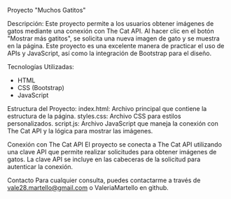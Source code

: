 Proyecto "Muchos Gatitos"

Descripción: 
Este proyecto permite a los usuarios obtener imágenes de gatos mediante una conexión con The Cat API. Al hacer clic en el botón "Mostrar más gatitos", se solicita una nueva imagen de gato y se muestra en la página. Este proyecto es una excelente manera de practicar el uso de APIs y JavaScript, así como la integración de Bootstrap para el diseño.

Tecnologías Utilizadas:
- HTML
- CSS (Bootstrap)
- JavaScript

Estructura del Proyecto: 
index.html: Archivo principal que contiene la estructura de la página.
styles.css: Archivo CSS para estilos personalizados.
script.js: Archivo JavaScript que maneja la conexión con The Cat API y la lógica para mostrar las imágenes.

Conexión con The Cat API
El proyecto se conecta a The Cat API utilizando una clave API que permite realizar solicitudes para obtener imágenes de gatos. La clave API se incluye en las cabeceras de la solicitud para autenticar la conexión.

Contacto
Para cualquier consulta, puedes contactarme a través de vale28.martello@gmail.com o ValeriaMartello en github.
